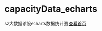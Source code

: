 # capacityData_echarts
sz大数据诊股echarts数据统计图
<a href='https://jiaolongchao.github.io/capacityData_echarts/index.html'>查看首页</a>
